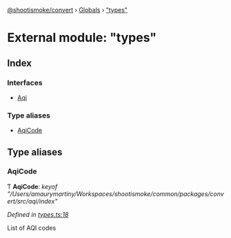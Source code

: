 [@shootismoke/convert](../README.md) › [Globals](../globals.md) › ["types"](_types_.md)

# External module: "types"

## Index

### Interfaces

* [Aqi](../interfaces/_types_.aqi.md)

### Type aliases

* [AqiCode](_types_.md#aqicode)

## Type aliases

###  AqiCode

Ƭ **AqiCode**: *keyof "/Users/amaurymartiny/Workspaces/shootismoke/common/packages/convert/src/aqi/index"*

*Defined in [types.ts:18](https://github.com/shootismoke/common/blob/0ff5619/packages/convert/src/types.ts#L18)*

List of AQI codes
